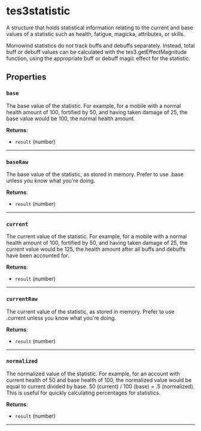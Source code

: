 # tes3statistic

A structure that holds statistical information relating to the current and base values of a statistic such as health, fatigue, magicka, attributes, or skills.

Morrowind statistics do not track buffs and debuffs separately. Instead, total buff or debuff values can be calculated with the tes3.getEffectMagnitude function, using the appropriate buff or debuff magic effect for the statistic.

## Properties

### `base`

The base value of the statistic. For example, for a mobile with a normal health amount of 100, fortified by 50, and having taken damage of 25, the base value would be 100, the normal health amount.

**Returns**:

* `result` (number)

***

### `baseRaw`

The base value of the statistic, as stored in memory. Prefer to use .base unless you know what you're doing.

**Returns**:

* `result` (number)

***

### `current`

The current value of the statistic. For example, for a mobile with a normal health amount of 100, fortified by 50, and having taken damage of 25, the current value would be 125, the health amount after all buffs and debuffs have been accounted for.

**Returns**:

* `result` (number)

***

### `currentRaw`

The current value of the statistic, as stored in memory. Prefer to use .current unless you know what you're doing.

**Returns**:

* `result` (number)

***

### `normalized`

The normalized value of the statistic. For example, for an account with current health of 50 and base health of 100, the normalized value would be equal to current divided by base. 50 (current) / 100 (base) = .5 (normalized). This is useful for quickly calculating percentages for statistics.

**Returns**:

* `result` (number)

***

